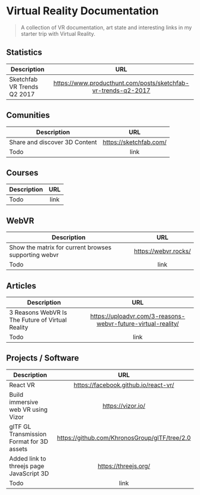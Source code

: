 # Virtual Reality Documentation
> A collection of VR documentation, art state and interesting links in my starter trip with Virtual Reality.

## Statistics 

| Description   | URL           | 
| ------------- |:-------------:| 
| Sketchfab VR Trends Q2 2017 | https://www.producthunt.com/posts/sketchfab-vr-trends-q2-2017 | 

## Comunities

| Description   | URL           | 
| ------------- |:-------------:| 
| Share and discover 3D Content | https://sketchfab.com/  |
| Todo  | link | 

## Courses

| Description   | URL           | 
| ------------- |:-------------:| 
| Todo  | link | 

## WebVR

| Description   | URL           | 
| ------------- |:-------------:| 
| Show the matrix for current browses supporting webvr | https://webvr.rocks/ |
| Todo  | link | 

## Articles

| Description   | URL           | 
| ------------- |:-------------:| 
| 3 Reasons WebVR Is The Future of Virtual Reality  | https://uploadvr.com/3-reasons-webvr-future-virtual-reality/  |
| Todo  | link | 

## Projects / Software

| Description   | URL           | 
| ------------- |:-------------:| 
| React VR | https://facebook.github.io/react-vr/ |
| Build immersive web VR using Vizor | https://vizor.io/ |
| glTF GL Transmission Format for 3D assets| https://github.com/KhronosGroup/glTF/tree/2.0 |
| Added link to threejs page JavaScript 3D | https://threejs.org/ |
| Todo  | link | 
